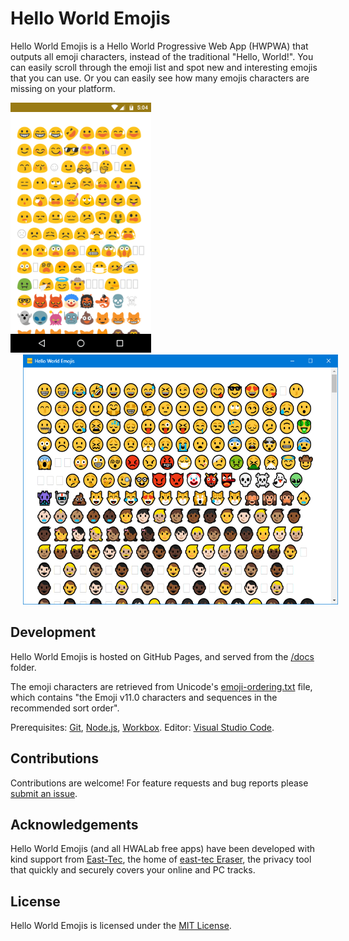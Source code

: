 # Hello World Emojis
Hello World Emojis is a Hello World Progressive Web App (HWPWA) that outputs all emoji characters, instead of the traditional "Hello, World!". You can easily scroll through the emoji list and spot new and interesting emojis that you can use. Or you can easily see how many emojis characters are missing on your platform.

<img height="400" src="https://github.com/hwalab/repo-assets/blob/master/helloworldemojis/readme/hello-world-emojis-pwa-android.png?raw=true" > <img height="400" hspace="20" src="https://github.com/hwalab/repo-assets/blob/master/helloworldemojis/readme/hello-world-emojis-pwa-windows.png?raw=true" >

## Development

Hello World Emojis is hosted on GitHub Pages, and served from the [/docs](docs) folder.

The emoji characters are retrieved from Unicode's [emoji-ordering.txt](https://unicode.org/emoji/charts/emoji-ordering.txt) file, which contains "the Emoji v11.0 characters and sequences in the recommended sort order".

Prerequisites: [Git](https://git-scm.com/), [Node.js](https://nodejs.org/en/), [Workbox](https://developers.google.com/web/tools/workbox/). Editor: [Visual Studio Code](https://code.visualstudio.com/).

## Contributions

Contributions are welcome! For feature requests and bug reports please [submit an issue](https://github.com/hwalab/HelloWorldEmojis/issues).

## Acknowledgements

Hello World Emojis (and all HWALab free apps) have been developed with kind support from [East-Tec](http://www.east-tec.com), the home of [east-tec Eraser](http://www.east-tec.com/eraser/), the privacy tool that quickly and securely covers your online and PC tracks.

## License

Hello World Emojis is licensed under the [MIT License](LICENSE).
